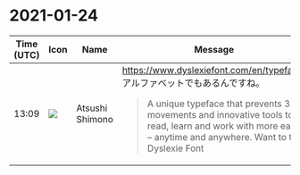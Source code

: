 # 2021-01-24

|Time (UTC)|Icon|Name|Message|
|---|---|---|---|
|13:09|![](https://secure.gravatar.com/avatar/3f82b853a23d9a6d1ce612d83f3a3a54.jpg?s=72&d=https%3A%2F%2Fa.slack-edge.com%2Fdf10d%2Fimg%2Favatars%2Fava_0008-72.png)|Atsushi Shimono|<https://www.dyslexiefont.com/en/typeface/><br>アルファベットでもあるんですね。<br><blockquote>A unique typeface that prevents 3D movements and innovative tools to read, learn and work with more ease – anytime and anywhere. Want to try Dyslexie Font</blockquote>|
